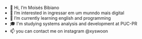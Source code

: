 - 👋 Hi, I’m Moisés Bibiano
- 👀 I’m interested in ingressar em um munndo mais digital
- 🌱 I’m currently learning english and programming
- 🎓 I'm studying systems analysis and development at PUC-PR
- 📫 you can contact me on instagram @xyswoon
